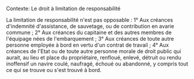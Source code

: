 Contexte: Le droit à limitation de responsabilité

La limitation de responsabilité n'est pas opposable : 1° Aux créances d'indemnité d'assistance, de sauvetage, ou de contribution en avarie commune ; 2° Aux créances du capitaine et des autres membres de l'équipage nées de l'embarquement ; 3° Aux créances de toute autre personne employée à bord en vertu d'un contrat de travail ; 4° Aux créances de l'Etat ou de toute autre personne morale de droit public qui aurait, au lieu et place du propriétaire, renfloué, enlevé, détruit ou rendu inoffensif un navire coulé, naufragé, échoué ou abandonné, y compris tout ce qui se trouve ou s'est trouvé à bord.